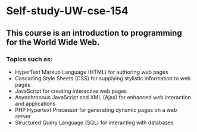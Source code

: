 # Self-study-UW-cse-154
## This course is an introduction to programming for the World Wide Web. 
### Topics such as:
* HyperText Markup Language (HTML) for authoring web pages
* Cascading Style Sheets (CSS) for supplying stylistic information to web pages
* JavaScript for creating interactive web pages
* Asynchronous JavaScript and XML (Ajax) for enhanced web interaction and applications
* PHP Hypertext Processor for generating dynamic pages on a web server
* Structured Query Language (SQL) for interacting with databases
